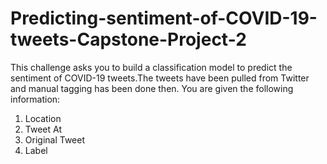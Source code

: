 # Predicting-sentiment-of-COVID-19-tweets-Capstone-Project-2
This challenge asks you to build a classification model to predict the sentiment of COVID-19 tweets.The tweets have been pulled from Twitter and manual tagging has been done then.
You are given the following information:
1. Location
2. Tweet At
3. Original Tweet
4. Label
